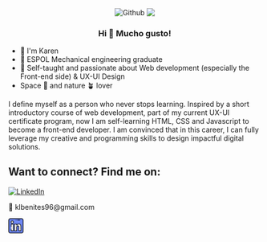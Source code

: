 <p align="center" width="300">
   <img width="300" align= "center" src="https://user-images.githubusercontent.com/74038190/221352975-94759904-aa4c-4032-a8ab-b546efb9c478.gif" alt="Github">
   <img align="center" width="200" src="https://media.giphy.com/media/mGcNjsfWAjY5AEZNw6/giphy.gif"/>
   <h3 align="center">Hi 👋 Mucho gusto!</h3>
</p>
<div align = "left">
    <ul>
      <li>👋 I'm Karen</li>
      <li>🐢 ESPOL Mechanical engineering graduate</li>
      <li>📶 Self-taught and passionate about Web development (especially the Front-end side) & UX-UI Design</li>
      <li>Space 🚀 and nature 🪴 lover</li>
    </ul>
</div>

I define myself as a person who never stops learning. Inspired by a short introductory course of web development, part of my current UX-UI certificate program, now I am self-learning HTML, CSS and Javascript to become a front-end developer. I am convinced that in this career, I can fully leverage my creative and programming skills to design impactful digital solutions.

## Want to connect? Find me on:

[![LinkedIn](https://img.shields.io/badge/LinkedIn-Karen-Benites-0077B5?style=for-the-badge&logo=linkedin&logoColor=white&labelColor=101010)](https://www.linkedin.com/in/karenlbenites/)

<div align="left">
  <p> 📩 klbenites96@gmail.com </p>
  <a href="https://www.linkedin.com/in/karenlbenites/"><img height="30" src="https://raw.githubusercontent.com/Karen-Benites/Karen-Benites/main/linkedin.png" /></a>
</div>

<!---
Karen-Benites/Karen-Benites is a ✨ special ✨ repository because its `README.md` (this file) appears on your GitHub profile.
You can click the Preview link to take a look at your changes.
--->
